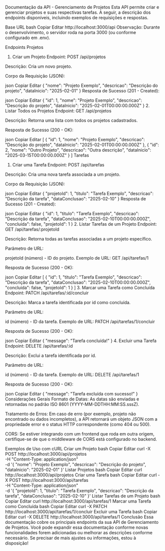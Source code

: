 Documentação da API - Gerenciamento de Projetos
Esta API permite criar e gerenciar projetos e suas respectivas tarefas. A seguir, a descrição dos endpoints disponíveis, incluindo exemplos de requisições e respostas.

Base URL
bash
Copiar
Editar
http://localhost:3000/api
Observação: Durante o desenvolvimento, o servidor roda na porta 3000 (ou conforme configurado em .env).

Endpoints
Projetos

1. Criar um Projeto
   Endpoint: POST /api/projetos

Descrição: Cria um novo projeto.

Corpo da Requisição (JSON):

json
Copiar
Editar
{
"nome": "Projeto Exemplo",
"descricao": "Descrição do projeto",
"dataInicio": "2025-02-01"
}
Resposta de Sucesso (201 - Created):

json
Copiar
Editar
{
"id": 1,
"nome": "Projeto Exemplo",
"descricao": "Descrição do projeto",
"dataInicio": "2025-02-01T00:00:00.000Z"
} 2. Listar Todos os Projetos
Endpoint: GET /api/projetos

Descrição: Retorna uma lista com todos os projetos cadastrados.

Resposta de Sucesso (200 - OK):

json
Copiar
Editar
[
{
"id": 1,
"nome": "Projeto Exemplo",
"descricao": "Descrição do projeto",
"dataInicio": "2025-02-01T00:00:00.000Z"
},
{
"id": 2,
"nome": "Outro Projeto",
"descricao": "Outra descrição",
"dataInicio": "2025-03-15T00:00:00.000Z"
}
]
Tarefas

1. Criar uma Tarefa
   Endpoint: POST /api/tarefas

Descrição: Cria uma nova tarefa associada a um projeto.

Corpo da Requisição (JSON):

json
Copiar
Editar
{
"projetoId": 1,
"titulo": "Tarefa Exemplo",
"descricao": "Descrição da tarefa",
"dataConclusao": "2025-02-10"
}
Resposta de Sucesso (201 - Created):

json
Copiar
Editar
{
"id": 1,
"titulo": "Tarefa Exemplo",
"descricao": "Descrição da tarefa",
"dataConclusao": "2025-02-10T00:00:00.000Z",
"concluida": false,
"projetoId": 1
} 2. Listar Tarefas de um Projeto
Endpoint: GET /api/tarefas/:projetoId

Descrição: Retorna todas as tarefas associadas a um projeto específico.

Parâmetro de URL:

projetoId (número) - ID do projeto.
Exemplo de URL: GET /api/tarefas/1

Resposta de Sucesso (200 - OK):

json
Copiar
Editar
[
{
"id": 1,
"titulo": "Tarefa Exemplo",
"descricao": "Descrição da tarefa",
"dataConclusao": "2025-02-10T00:00:00.000Z",
"concluida": false,
"projetoId": 1
}
] 3. Marcar uma Tarefa como Concluída
Endpoint: PATCH /api/tarefas/:id/concluir

Descrição: Marca a tarefa identificada por id como concluída.

Parâmetro de URL:

id (número) - ID da tarefa.
Exemplo de URL: PATCH /api/tarefas/1/concluir

Resposta de Sucesso (200 - OK):

json
Copiar
Editar
{
"message": "Tarefa concluída!"
} 4. Excluir uma Tarefa
Endpoint: DELETE /api/tarefas/:id

Descrição: Exclui a tarefa identificada por id.

Parâmetro de URL:

id (número) - ID da tarefa.
Exemplo de URL: DELETE /api/tarefas/1

Resposta de Sucesso (200 - OK):

json
Copiar
Editar
{
"message": "Tarefa excluída com sucesso!"
}
Considerações Gerais
Formato de Datas:
As datas são enviadas e retornadas no padrão ISO 8601 (YYYY-MM-DDTHH:MM:SS.sssZ).

Tratamento de Erros:
Em caso de erro (por exemplo, projeto não encontrado ou dados incompletos), a API retornará um objeto JSON com a propriedade error e o status HTTP correspondente (como 404 ou 500).

CORS:
Se estiver integrando com um frontend que roda em outra origem, certifique-se de que o middleware de CORS está configurado no backend.

Exemplos de Uso com cURL
Criar um Projeto
bash
Copiar
Editar
curl -X POST http://localhost:3000/api/projetos \
 -H "Content-Type: application/json" \
 -d '{
"nome": "Projeto Exemplo",
"descricao": "Descrição do projeto",
"dataInicio": "2025-02-01"
}'
Listar Projetos
bash
Copiar
Editar
curl http://localhost:3000/api/projetos
Criar uma Tarefa
bash
Copiar
Editar
curl -X POST http://localhost:3000/api/tarefas \
 -H "Content-Type: application/json" \
 -d '{
"projetoId": 1,
"titulo": "Tarefa Exemplo",
"descricao": "Descrição da tarefa",
"dataConclusao": "2025-02-10"
}'
Listar Tarefas de um Projeto
bash
Copiar
Editar
curl http://localhost:3000/api/tarefas/1
Marcar uma Tarefa como Concluída
bash
Copiar
Editar
curl -X PATCH http://localhost:3000/api/tarefas/1/concluir
Excluir uma Tarefa
bash
Copiar
Editar
curl -X DELETE http://localhost:3000/api/tarefas/1
Conclusão
Essa documentação cobre os principais endpoints da sua API de Gerenciamento de Projetos.
Você pode expandir essa documentação conforme novas funcionalidades forem adicionadas ou melhorar as descrições conforme necessário. Se precisar de mais ajustes ou informações, estou à disposição!
